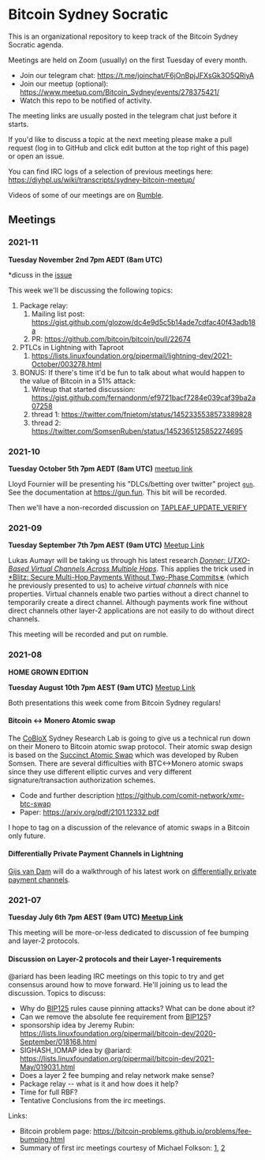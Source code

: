 # Bitcoin Sydney Socratic

This is an organizational repository to keep track of the Bitcoin Sydney Socratic agenda.

Meetings are held on Zoom (usually) on the first Tuesday of every month.
- Join our telegram chat: https://t.me/joinchat/F6jOnBpjJFXsGk3O5QRiyA
- Join our meetup (optional): https://www.meetup.com/Bitcoin_Sydney/events/278375421/
- Watch this repo to be notified of activity.

The meeting links are usually posted in the telegram chat just before it starts.

If you'd like to discuss a topic at the next meeting please make a pull request (log in to GitHub and click edit button at the top right of this page) or open an issue.

You can find IRC logs of a selection of previous meetings here: https://diyhpl.us/wiki/transcripts/sydney-bitcoin-meetup/

Videos of some of our meetings are on [Rumble](https://rumble.com/c/c-1038361).

## Meetings

### 2021-11

**Tuesday November 2nd 7pm AEDT (8am UTC)**

*dicuss in the [issue](https://github.com/bitcoin-sydney/socratic/issues/3)

This week we'll be discussing the following topics:

1. Package relay:
   1. Mailing list post: https://gist.github.com/glozow/dc4e9d5c5b14ade7cdfac40f43adb18a
   2. PR: https://github.com/bitcoin/bitcoin/pull/22674
2. PTLCs in Lightning with Taproot
   1. https://lists.linuxfoundation.org/pipermail/lightning-dev/2021-October/003278.html
3. BONUS: If there's time it'd be fun to talk about what would happen to the value of Bitcoin in a 51% attack:
   1. Writeup that started discussion: https://gist.github.com/fernandonm/ef9721bacf7284e039caf39ba2a07258
   2. thread 1: https://twitter.com/fnietom/status/1452335538573389828
   3. thread 2: https://twitter.com/SomsenRuben/status/1452365125852274695


### 2021-10

**Tuesday October 5th 7pm AEDT (8am UTC)** [meetup link](https://www.meetup.com/Bitcoin_Sydney/events/281087671)

Lloyd Fournier will be presenting his "DLCs/betting over twitter" project [`gun`](https://github.com/LLFourn/gun).
See the documentation at https://gun.fun.
This bit will be recorded.

Then we'll have a non-recorded discussion on [TAPLEAF_UPDATE_VERIFY](https://lists.linuxfoundation.org/pipermail/bitcoin-dev/2021-September/019419.html)

### 2021-09

**Tuesday September 7th 7pm AEST (9am UTC)** [Meetup Link](https://www.meetup.com/Bitcoin_Sydney/events/280479952/)

Lukas Aumayr will be taking us through his latest research [*Donner: UTXO-Based Virtual Channels Across Multiple Hops*](https://eprint.iacr.org/2021/855.pdf).
This applies the trick used in [*Blitz: Secure Multi-Hop Payments Without Two-Phase Commits∗](https://eprint.iacr.org/2021/176.pdf) (which he previously presented to us) to acheive _virtual channels_ with nice properties.
Virtual channels enable two parties without a direct channel to temporarily create a direct channel.
Although payments work fine without direct channels other layer-2 applications are not easily to do without direct channels.


This meeting will be recorded and put on rumble.

### 2021-08

**HOME GROWN EDITION**

**Tuesday August 10th 7pm AEST (9am UTC)** [Meetup Link](https://www.meetup.com/Bitcoin_Sydney/events/279898203)

Both presentations this week come from Bitcoin Sydney regulars!

#### Bitcoin <-> Monero Atomic swap

The [CoBloX](https://coblox.tech/) Sydney Research Lab is going to give us a technical run down on their Monero to Bitcoin atomic swap protocol.
Their atomic swap design is based on the [Succinct Atomic Swap](https://gist.github.com/RubenSomsen/8853a66a64825716f51b409be528355f) which was developed by Ruben Somsen.
There are several difficulties with BTC<->Monero atomic swaps since they use different elliptic curves and very different signature/transaction authorization schemes.

   - Code and further description https://github.com/comit-network/xmr-btc-swap
   - Paper: https://arxiv.org/pdf/2101.12332.pdf

I hope to tag on a discussion of the relevance of atomic swaps in a Bitcoin only future.

#### Differentially Private Payment Channels in Lightning

[Gijs van Dam](https://www.gijsvandam.nl) will do a walkthrough of his latest work on [differentially private payment channels](https://asciinema.org/a/6U2Y6iGrdwwvRoNqUYuOi9snP). 

### 2021-07

**Tuesday July 6th 7pm AEST (9am UTC) [Meetup Link](https://www.meetup.com/Bitcoin_Sydney/events/279162160/)**

This meeting will be more-or-less dedicated to discussion of fee bumping and layer-2 protocols.

#### Discussion on Layer-2 protocols and their Layer-1 requirements

   @ariard has been leading IRC meetings on this topic to try and get consensus around how to move forward. He'll joining us to lead the discussion. Topics to discuss:
   - Why do [BIP125] rules cause pinning attacks? What can be done about it?
   - Can we remove the absolute fee requirement from [BIP125]?
   - sponsorship idea by Jeremy Rubin: https://lists.linuxfoundation.org/pipermail/bitcoin-dev/2020-September/018168.html
   - SIGHASH_IOMAP idea by @ariard: https://lists.linuxfoundation.org/pipermail/bitcoin-dev/2021-May/019031.html
   - Does a layer 2 fee bumping and relay network make sense?
   - Package relay -- what is it and how does it help?
   - Time for full RBF?
   - Tentative Conclusions from the irc meetings.

Links:
   - Bitcoin problem page: https://bitcoin-problems.github.io/problems/fee-bumping.html
   - Summary of first irc meetings courtesy of Michael Folkson: [1](https://lists.linuxfoundation.org/pipermail/bitcoin-dev/2021-June/019079.html), [2](https://lists.linuxfoundation.org/pipermail/lightning-dev/2021-June/003077.html)

[BIP125]: https://github.com/bitcoin/bips/blob/master/bip-0125.mediawiki
